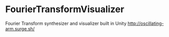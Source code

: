 # FourierTransformVisualizer
Fourier Transform synthesizer and visualizer built in Unity
http://oscillating-arm.surge.sh/
